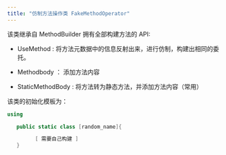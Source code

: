 ```yaml
---
title: "仿制方法操作类 FakeMethodOperator"
---
```


该类继承自 MethodBuilder 拥有全部构建方法的 API:

- UseMethod : 将方法元数据中的信息反射出来，进行仿制，构建出相同的委托。

- Methodbody ： 添加方法内容

- StaticMethodBody : 将方法转为静态方法，并添加方法内容（常用）

该类的初始化模板为：

```cs
using

   public static class [random_name]{

         [ 需要自己构建 ]
   }
```
